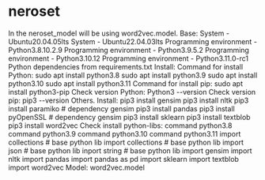 # neroset
In the neroset_model will be using word2vec.model.
Base:
System - Ubuntu20.04.05lts
System - Ubuntu22.04.03lts
Programming environment - Python3.8.10.2.9
Programming environment - Python3.9.5.2
Programming environment - Python3.10.12
Programming environment - Python3.11.0-rc1
Python dependencies from requirements.txt
Install:
Command for install Python:
sudo apt install python3.8
sudo apt install python3.9
sudo apt install python3.10
sudo apt install python3.11
Command for install pip:
sudo apt install python3-pip
Check version Python:
Python3 --version
Check version pip:
pip3 --version
Others.
Install:
pip3 install gensim
pip3 install nltk
pip3 install paramiko # dependency gensim
pip3 install pandas
pip3 install pyOpenSSL # dependency gensim
pip3 install sklearn
pip3 install textblob
pip3 install word2vec
Check install python-libs:
command python3.8
command python3.9
command python3.10
command python3.11
import collections # base python lib
import collections # base python lib
import json # base python lib
inport string # base python lib
import gensim
import nltk
import pandas
import pandas as pd
import sklearn
import textblob
import word2vec
Model:
word2vec.model
